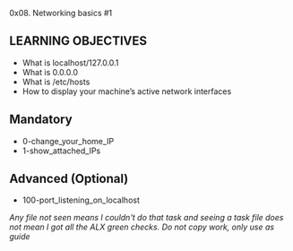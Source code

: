 0x08. Networking basics #1

## LEARNING OBJECTIVES
- What is localhost/127.0.0.1
- What is 0.0.0.0
- What is /etc/hosts
- How to display your machine’s active network interfaces

## Mandatory
- 0-change_your_home_IP
- 1-show_attached_IPs

## Advanced (Optional)
- 100-port_listening_on_localhost

*Any file not seen means I couldn't do that task and seeing a task file does not mean I got all the ALX green checks. Do not copy work, only use as guide*


